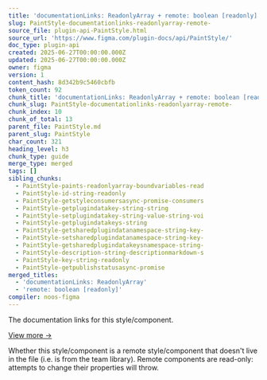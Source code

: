 ```yaml
---
title: 'documentationLinks: ReadonlyArray + remote: boolean [readonly]'
slug: PaintStyle-documentationlinks-readonlyarray-remote-
source_file: plugin-api-PaintStyle.html
source_url: 'https://www.figma.com/plugin-docs/api/PaintStyle/'
doc_type: plugin-api
created: 2025-06-27T00:00:00.000Z
updated: 2025-06-27T00:00:00.000Z
owner: figma
version: 1
content_hash: 8d342b9c5460cbfb
token_count: 92
chunk_title: 'documentationLinks: ReadonlyArray + remote: boolean [readonly]'
chunk_slug: PaintStyle-documentationlinks-readonlyarray-remote-
chunk_index: 10
chunk_of_total: 13
parent_file: PaintStyle.md
parent_slug: PaintStyle
char_count: 321
heading_level: h3
chunk_type: guide
merge_type: merged
tags: []
sibling_chunks:
  - PaintStyle-paints-readonlyarray-boundvariables-read
  - PaintStyle-id-string-readonly
  - PaintStyle-getstyleconsumersasync-promise-consumers
  - PaintStyle-getplugindatakey-string-string
  - PaintStyle-setplugindatakey-string-value-string-voi
  - PaintStyle-getplugindatakeys-string
  - PaintStyle-getsharedplugindatanamespace-string-key-
  - PaintStyle-setsharedplugindatanamespace-string-key-
  - PaintStyle-getsharedplugindatakeysnamespace-string-
  - PaintStyle-description-string-descriptionmarkdown-s
  - PaintStyle-key-string-readonly
  - PaintStyle-getpublishstatusasync-promise
merged_titles:
  - 'documentationLinks: ReadonlyArray'
  - 'remote: boolean [readonly]'
compiler: noos-figma
---
```


The documentation links for this style/component.

[View more →](/plugin-docs/api/properties/nodes-documentationlinks/)

Whether this style/component is a remote style/component that doesn't live in the file (i.e. is from the team library). Remote components are read-only: attempts to change their properties will throw.
